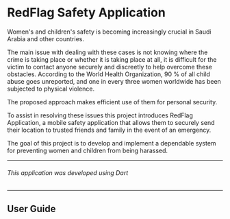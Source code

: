 # RedFlag Safety Application

Women's and children's safety is becoming increasingly crucial in Saudi Arabia and other countries.

The main issue with dealing with these cases is not knowing where the crime is taking place or whether it is taking place at all, 
it is difficult for the victim to contact anyone securely and discreetly to help overcome these obstacles. According to the World Health Organization,
90 % of all child abuse goes unreported, and one in every three women worldwide has been subjected to physical violence.

The proposed approach makes efficient use of them for personal security.

To assist in resolving these issues this project introduces RedFlag Application, a mobile safety application that allows them to securely send their location to
trusted friends and family in the event of an emergency. 

The goal of this project is to develop and implement a dependable system for preventing women and children from being harassed. 

---

###### This application was developed using Dart

---
## User Guide
